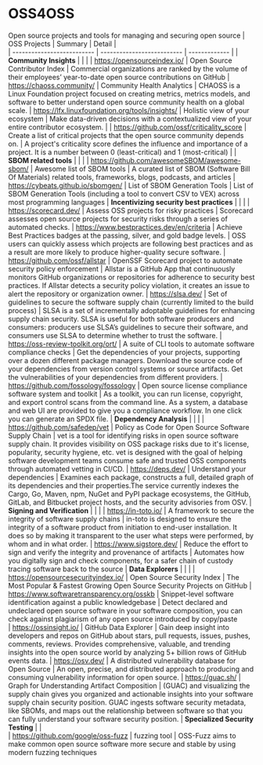 # OSS4OSS
Open source projects and tools for managing and securing open source
| OSS Projects                        | Summary                       | Detail |  
| --------------------------          | --------------------------    | ------------- |
| **Community Insights**                  |                               |               | 
| https://opensourceindex.io/         | Open Source Contributor Index | Commercial organizations are ranked by the volume of their employees’ year-to-date open source contributions on GitHub
| https://chaoss.community/           | Community Health Analytics    | CHAOSS is a Linux Foundation project focused on creating metrics, metrics models, and software to better understand open source community health on a global scale.
| https://lfx.linuxfoundation.org/tools/insights/ | Holistic view of your ecosystem | Make data-driven decisions with a contextualized view of your entire contributor ecosystem. |
| https://github.com/ossf/criticality_score | Create a list of critical projects that the open source community depends on. | A project's criticality score defines the influence and importance of a project. It is a number between 0 (least-critical) and 1 (most-critical) |
| **SBOM related tools**                            |                               |               |
| https://github.com/awesomeSBOM/awesome-sbom/ | Awesome list of SBOM tools | A curated list of SBOM (Software Bill Of Materials) related tools, frameworks, blogs, podcasts, and articles 
| https://cybeats.github.io/sbomgen/ | List of SBOM Generation Tools | List of SBOM Generation Tools (including a tool to convert CSV to VEX) across most programming languages
| **Incentivizing security best practices**  |                               |               |
| https://scorecard.dev/ | Assess OSS projects for risky practices | Scorecard assesses open source projects for security risks through a series of automated checks.
| https://www.bestpractices.dev/en/criteria | Achieve Best Practices badges at the passing, silver, and gold badge levels. | OSS users can quickly assess which projects are following best practices and as a result are more likely to produce higher-quality secure software.
| https://github.com/ossf/allstar | OpenSSF Scorecard project to automate security policy enforcement | Allstar is a GitHub App that continuously monitors GitHub organizations or repositories for adherence to security best practices. If Allstar detects a security policy violation, it creates an issue to alert the repository or organization owner.
| https://slsa.dev/ | Set of guidelines to secure the software supply chain (currently limited to the build process) | SLSA is a set of incrementally adoptable guidelines for enhancing supply chain security. SLSA is useful for both software producers and consumers: producers use SLSA’s guidelines to secure their software, and consumers use SLSA to determine whether to trust the software.
| https://oss-review-toolkit.org/ort/ | A suite of CLI tools to automate software compliance checks | Get the dependencies of your projects, supporting over a dozen different package managers. Download the source code of your dependencies from version control systems or source artifacts. Get the vulnerabilities of your dependencies from different providers.
| https://github.com/fossology/fossology | Open source license compliance software system and toolkit | As a toolkit, you can run license, copyright, and export control scans from the command line. As a system, a database and web UI are provided to give you a compliance workflow. In one click you can generate an SPDX file.
| **Dependency Analysis**                 |                               |               |
| https://github.com/safedep/vet | Policy as Code for Open Source Software Supply Chain | vet is a tool for identifying risks in open source software supply chain. It provides visibility on OSS package risks due to it's license, popularity, security hygiene, etc. vet is designed with the goal of helping software development teams consume safe and trusted OSS components through automated vetting in CI/CD. 
| https://deps.dev/                   | Understand your dependencies  | Examines each package, constructs a full, detailed graph of its dependencies and their properties.The service currently indexes the Cargo, Go, Maven, npm, NuGet and PyPI package ecosystems, the GitHub, GitLab, and Bitbucket project hosts, and the security advisories from OSV. 
| **Signing and Verification**                            |                               |               |
| https://in-toto.io/                 | A framework to secure the integrity of software supply chains | in-toto is designed to ensure the integrity of a software product from initiation to end-user installation. It does so by making it transparent to the user what steps were performed, by whom and in what order. 
| https://www.sigstore.dev/ | Reduce the effort to sign and verify the integrity and provenance of artifacts | Automates how you digitally sign and check components, for a safer chain of custody tracing software back to the source
| **Data Explorers**                            |                               |               |
| https://opensourcesecurityindex.io/ | Open Source Security Index    | The Most Popular & Fastest Growing Open Source Security Projects on GitHub
| https://www.softwaretransparency.org/osskb | Snippet-level software identification against a public knowledgebase | Detect declared and undeclared open source software in your software composition, you can check against plagiarism of any open source introduced by copy/paste     
| https://ossinsight.io/ | GitHub Data Explorer | Gain deep insight into developers and repos on GitHub about stars, pull requests, issues, pushes, comments, reviews. Provides comprehensive, valuable, and trending insights into the open source world by analyzing 5+ billion rows of GitHub events data.
| https://osv.dev/ | A distributed vulnerability database for Open Source | An open, precise, and distributed approach to producing and consuming vulnerability information for open source.
| https://guac.sh/ | Graph for Understanding Artifact Composition | (GUAC) and visualizing the supply chain gives you organized and actionable insights into your software supply chain security position. GUAC ingests software security metadata, like SBOMs, and maps out the relationship between software so that you can fully understand your software security position.
| **Specialized Security Testing** | |  
| https://github.com/google/oss-fuzz | fuzzing tool | OSS-Fuzz aims to make common open source software more secure and stable by using modern fuzzing techniques
